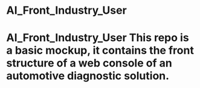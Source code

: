 # AI_Front_Industry_User
# AI_Front_Industry_User This repo is a basic mockup, it contains the front structure of a web console of an automotive diagnostic solution.
